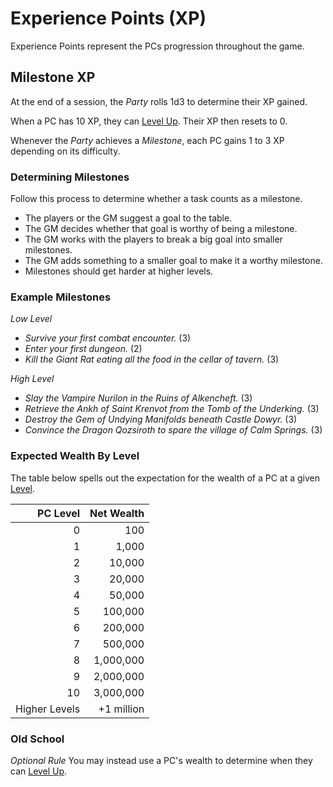 # Experience Points (XP)

Experience Points represent the PCs progression throughout the game.

## Milestone XP

At the end of a session, the *Party* rolls 1d3 to determine their XP gained.

When a PC has 10 XP, they can [Level Up](Level.md#Level%20Up). Their XP then resets to 0.

Whenever the *Party* achieves a *Milestone*, each PC gains 1 to 3 XP depending on its difficulty.

### Determining Milestones

Follow this process to determine whether a task counts as a milestone.

- The players or the GM suggest a goal to the table.
- The GM decides whether that goal is worthy of being a milestone.
- The GM works with the players to break a big goal into smaller milestones.
- The GM adds something to a smaller goal to make it a worthy milestone.
- Milestones should get harder at higher levels.

### Example Milestones

*Low Level*
- *Survive your first combat encounter.* (3)
- *Enter your first dungeon.* (2)
- *Kill the Giant Rat eating all the food in the cellar of tavern.* (3)

*High Level*
- *Slay the Vampire Nurilon in the Ruins of Alkencheft.* (3)
- *Retrieve the Ankh of Saint Krenvot from the Tomb of the Underking.* (3)
- *Destroy the Gem of Undying Manifolds beneath Castle Dowyr.* (3)
- *Convince the Dragon Qozsiroth to spare the village of Calm Springs.* (3)

### Expected Wealth By Level

The table below spells out the expectation for the wealth of a PC at a given [Level](Level.md).

|      PC Level | Net Wealth |
| ------------: | ---------: |
|             0 |        100 |
|             1 |      1,000 |
|             2 |     10,000 |
|             3 |     20,000 |
|             4 |     50,000 |
|             5 |    100,000 |
|             6 |    200,000 |
|             7 |    500,000 |
|             8 |  1,000,000 |
|             9 |  2,000,000 |
|            10 |  3,000,000 |
| Higher Levels | +1 million |

### Old School

*Optional Rule*
You may instead use a PC's wealth to determine when they can [Level Up](Level.md#Level%20Up).
